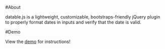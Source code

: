 #About

datable.js is a lightweight, customizable, bootstraps-friendly jQuery plugin to properly format dates in inputs and verify that the date is valid.

#Demo

View the [demo](http://invot.github.io/datable.js/) for instructions!
